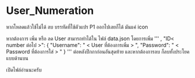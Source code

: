 # User_Numeration

หากโหลดแล้วใช้ไม่ได้ ลบ บรรทัดที่ใช้ตัวแปร P1 ออกไปเลยก็ได้ มันแค่ icon 

หากต้องการ เพิ่ม หรือ ลด User สามารถทำได้ใน ไฟล์ data.json
โดยการเพิ่ม
'''
  ,
    "ID< number ต่อไป >": {
        "Username": " < User ที่ต้องการเพิ่ม > ",
        "Password": " < Password ที่ต้องการใส่ > "
    }
'''
ต่อหลังปีกกาก่อนอันสุดท้าย และหากต้องการลบ ก็ลบทั้งประโยคแบบด้านบน

เปิดไฟล์อ่านนะครับ

